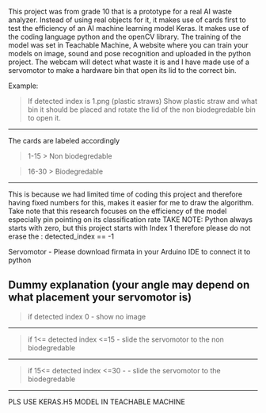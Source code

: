 This project was from grade 10 that is a prototype for a real AI waste analyzer. Instead of using real objects for it, it makes use of cards first to test the efficiency of an AI machine learning model Keras.
It makes use of the coding language python and the openCV library. The training of the model was set in Teachable Machine, A website where you can train your models on image, sound and pose recognition and uploaded in the
python project. 
The webcam will detect what waste it is and I have made use of a servomotor to make a hardware bin that open its lid to the correct bin.



Example:
>If detected index is 1.png (plastic straws) Show plastic straw and what bin it should be placed and rotate the lid of the non biodegredable bin to open it.
-----

The cards are labeled accordingly
> 1-15 > Non biodegredable

> 16-30 > Biodegredable
-----
This is because we had limited time of coding this project and therefore having fixed numbers for this, makes it easier for me to draw the algorithm. Take note that this research focuses on the efficiency of the model especially pin pointing on its classification rate
TAKE NOTE: Python always starts with zero, but this project starts with Index 1 therefore please do not erase the : detected_index == -1



Servomotor - Please download firmata in your Arduino IDE to connect it to python


Dummy explanation (your angle may depend on what placement your servomotor is)
------------
>if detected index 0 - show no image
-------------
 >if 1<= detected index <=15 - slide the servomotor to the non biodegredable
 ------
 >if 15<= detected index <=30 - - slide the servomotor to the biodegredable
 -------------

 PLS USE KERAS.H5 MODEL IN TEACHABLE MACHINE
